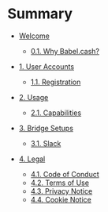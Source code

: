 # Summary

* [Welcome](README.md)

    * [0.1. Why Babel.cash?]()

* [1. User Accounts]()

    * [1.1. Registration]()

* [2. Usage]()

    * [2.1. Capabilities]()

* [3. Bridge Setups]()

    * [3.1. Slack](setups/slack.md)

* [4. Legal]()

    * [4.1. Code of Conduct](legal/CODE_OF_CONDUCT.md)
    * [4.2. Terms of Use]()
    * [4.3. Privacy Notice]()
    * [4.4. Cookie Notice]()
